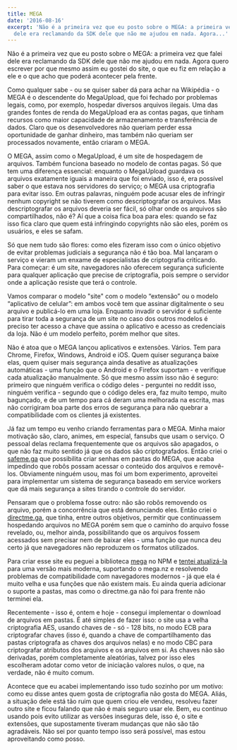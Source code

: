 ```yaml
---
title: MEGA
date: '2016-08-16'
excerpt: 'Não é a primeira vez que eu posto sobre o MEGA: a primeira vez que falei
  dele era reclamando da SDK dele que não me ajudou em nada. Agora...'
---
```




Não é a primeira vez que eu posto sobre o MEGA: a primeira vez que falei dele era reclamando da SDK dele que não me ajudou em nada. Agora quero escrever por que mesmo assim eu gostei do site, o que eu fiz em relação a ele e o que acho que poderá acontecer pela frente.

Como qualquer sabe - ou se quiser saber dá para achar na Wikipédia - o MEGA é o descendente do MegaUpload, que foi fechado por problemas legais, como, por exemplo, hospedar diversos arquivos ilegais. Uma das grandes fontes de renda do MegaUpload era as contas pagas, que tinham recursos como maior capacidade de armazenamento e transferência de dados. Claro que os desenvolvedores não queriam perder essa oportunidade de ganhar dinheiro, mas também não queriam ser processados novamente, então criaram o MEGA.

O MEGA, assim como o MegaUpload, é um site de hospedagem de arquivos. Também funciona baseado no modelo de contas pagas. Só que tem uma diferença essencial: enquanto o MegaUpload guardava os arquivos exatamente iguais a maneira que foi enviado, isso é, era possível saber o que estava nos servidores do serviço; o MEGA usa criptografia para evitar isso. Em outras palavras, ninguém pode acusar eles de infringir nenhum copyright se não tiverem como descriptografar os arquivos. Mas descriptografar os arquivos deveria ser fácil, só olhar onde os arquivos são compartilhados, não é? Aí que a coisa fica boa para eles: quando se faz isso fica claro que quem está infringindo copyrights não são eles, porém os usuários, e eles se safam.

Só que nem tudo são flores: como eles fizeram isso com o único objetivo de evitar problemas judiciais a segurança não é tão boa. Mal lançaram o serviço e vieram um enxame de especialistas de criptografia criticando. Para começar: é um site, navegadores não oferecem segurança suficiente para qualquer aplicação que precise de criptografia, pois sempre o servidor onde a aplicação resiste que terá o controle.

Vamos comparar o modelo "site" com o modelo “extensão” ou o modelo “aplicativo de celular”: em ambos você tem que assinar digitalmente o seu arquivo e publicá-lo em uma loja. Enquanto invadir o servidor é suficiente para tirar toda a segurança de um site no caso dos outros modelos é preciso ter acesso a chave que assina o aplicativo e acesso as credenciais da loja. Não é um modelo perfeito, porém melhor que sites.

Não é atoa que o MEGA lançou aplicativos e extensões. Vários. Tem para Chrome, Firefox, Windows, Android e iOS. Quem quiser segurança baixe elas, quem quiser mais segurança ainda desative as atualizações automáticas - uma função que o Android e o Firefox suportam - e verifique cada atualização manualmente. Só que mesmo assim isso não é seguro: primeiro que ninguém verifica o código deles - perguntei no reddit isso, ninguém verifica - segundo que o código deles era, faz muito tempo, muito bagunçado, e de um tempo para cá deram uma melhorada na escrita, mas não corrigiram boa parte dos erros de segurança para não quebrar a compatibilidade com os clientes já existentes.

Já faz um tempo eu venho criando ferramentas para o MEGA. Minha maior motivação são, claro, animes, em especial, fansubs que usam o serviço. O pessoal delas reclama frequentemente que os arquivos são apagados, o que não faz muito sentido já que os dados são criptografados. Então criei o [safeme.ga](https://safeme.ga/) que possibilita criar senhas em pastas do MEGA, que acaba impedindo que robôs possam acessar o conteúdo dos arquivos e removê-los. Obviamente ninguém usou, mas foi um bom experimento, aproveitei para implementar um sistema de segurança baseado em service workers que dá mais segurança a sites tirando o controle do servidor.

Pensaram que o problema fosse outro: não são robôs removendo os arquivo, porém a concorrência que está denunciando eles. Então criei o [directme.ga](https://directme.ga/), que tinha, entre outros objetivos, permitir que continuassem hospedando arquivos no MEGA porém sem que o caminho do arquivo fosse revelado, ou, melhor ainda, possibilitando que os arquivos fossem acessados sem precisar nem de baixar eles - uma função que nunca deu certo já que navegadores não reproduzem os formatos utilizados.

Para criar esse site eu peguei a biblioteca [mega](https://www.npmjs.com/package/mega/) no NPM e [tentei atualizá-la](https://github.com/qgustavor/mega) para uma versão mais moderna, suportando o mega.nz e resolvendo problemas de compatibilidade com navegadores modernos - já que ela é muito velha e usa funções que não existem mais. Eu ainda queria adicionar o suporte a pastas, mas como o directme.ga não foi para frente não terminei ela.

Recentemente - isso é, ontem e hoje - consegui implementar o download de arquivos em pastas. É até simples de fazer isso: o site usa a velha criptografia AES, usando chaves de - só - 128 bits, no modo ECB para criptografar chaves (isso é, quando a chave de compartilhamento das pastas criptografa as chaves dos arquivos nelas) e no modo CBC para criptografar atributos dos arquivos e os arquivos em si. As chaves não são derivadas, porém completamente aleatórias, talvez por isso eles escolheram adotar como vetor de iniciação valores nulos, o que, na verdade, não é muito comum.

Acontece que eu acabei implementando isso tudo sozinho por um motivo: como eu disse antes quem gosta de criptografia não gosta do MEGA. Aliás, a situação dele está tão ruim que quem criou ele vendeu, resolveu fazer outro site e ficou falando que não é mais seguro usar ele. Bem, eu continuo usando pois evito utilizar as versões inseguras dele, isso é, o site e extensões, que supostamente tiveram mudanças que não são tão agradáveis. Não sei por quanto tempo isso será possível, mas estou aproveitando como posso.